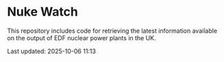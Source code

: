 # Nuke Watch

This repository includes code for retrieving the latest information available on the output of EDF nuclear power plants in the UK.

Last updated: 2025-10-06 11:13